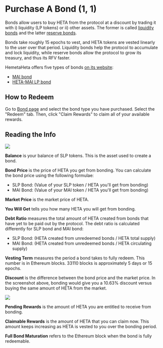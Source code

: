 # Purchase A Bond \(1, 1\)

Bonds allow users to buy HETA from the protocol at a discount by trading it with i\) liquidity \(LP tokens\) or ii\) other assets. The former is called [liquidity bonds](https://docs.hemetaheta.finance/references/glossary#liquidity-bonds) and the latter [reserve bonds](https://docs.hemetaheta.finance/references/glossary#reserve-bonds).

Bonds take roughly 15 epochs to vest, and HETA tokens are vested linearly to the user over that period. Liquidity bonds help the protocol to accumulate and lock liquidity, while reserve bonds allow the protocol to grow its treasury, and thus its RFV faster.

HemetaHeta offers five types of bonds [on its website](https://app.hemetaheta.finance/#/bonds):

* [MAI bond](bond_dai.md)
* [HETA-MAI LP bond](ohm-dai-lp-bond.md)


## **How to Redeem**

Go to [Bond page](https://app.hemetaheta.finance/#/bonds) and select the bond type you have purchased. Select the "Redeem" tab. Then, click "Claim Rewards" to claim all of your available rewards.

## Reading the Info

![](../../.gitbook/assets/modal.png)

**Balance** is your balance of SLP tokens. This is the asset used to create a bond.

**Bond Price** is the price of HETA you get from bonding. You can calculate the bond price using the following formulae:

* SLP Bond: \(Value of your SLP token / HETA you'll get from bonding\)
* MAI Bond: \(Value of your MAI token / HETA you'll get from bonding\)

**Market Price** is the market price of HETA.

**You Will Get** tells you how many HETA you will get from bonding.

**Debt Ratio** measures the total amount of HETA created from bonds that have yet to be paid out by the protocol. The debt ratio is calculated differently for SLP bond and MAI bond:

* SLP Bond: \(HETA created from unredeemed bonds / HETA total supply\)
* MAI Bond: \(HETA created from unredeemed bonds / HETA circulating supply\)

**Vesting Term** measures the period a bond takes to fully redeem. This number is in Ethereum blocks. 33110 blocks is approximately 5 days or 15 epochs.

**Discount** is the difference between the bond price and the market price. In the screenshot above, bonding would give you a 10.63% discount versus buying the same amount of HETA from the market.

![](../../.gitbook/assets/modal_redeem.png)

**Pending Rewards** is the amount of HETA you are entitled to receive from bonding.

**Claimable Rewards** is the amount of HETA that you can claim now. This amount keeps increasing as HETA is vested to you over the bonding period.

**Full Bond Maturation** refers to the Ethereum block when the bond is fully redeemable.

